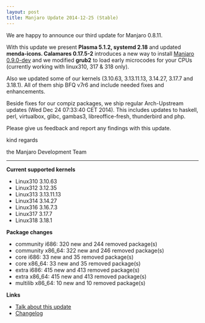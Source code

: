 ```yaml
---
layout: post
title: Manjaro Update 2014-12-25 (Stable)
---
```

We are happy to announce our third update for Manjaro 0.8.11.

With this update we present **Plasma 5.1.2, systemd 2.18** and updated **menda-icons. Calamares 0.17.5-2** introduces a new way to install [Manjaro 0.9.0-dev](http://sourceforge.net/projects/manjarotest/files/0.9.0/) and we modified **grub2** to load early microcodes for your CPUs (currently working with linux310, 317 & 318 only).

Also we updated some of our kernels (3.10.63, 3.13.11.13, 3.14.27, 3.17.7 and 3.18.1). All of them ship BFQ v7r6 and include needed fixes and enhancements.

Beside fixes for our compiz packages, we ship regular Arch-Upstream updates (Wed Dec 24 07:33:40 CET 2014). This includes updates to haskell, perl, virtualbox, glibc, gambas3, libreoffice-fresh, thunderbird and php.

Please give us feedback and report any findings with this update.

kind regards

the Manjaro Development Team

----------

**Current supported kernels**

 - Linux310 3.10.63
 - Linux312 3.12.35
 - Linux313 3.13.11.13
 - Linux314 3.14.27
 - Linux316 3.16.7.3
 - Linux317 3.17.7
 - Linux318 3.18.1

**Package changes**

 - community i686: 320 new and 244 removed package(s)
 - community x86_64: 322 new and 246 removed package(s)
 - core i686: 33 new and 35 removed package(s)
 - core x86_64: 33 new and 35 removed package(s)
 - extra i686: 415 new and 413 removed package(s)
 - extra x86_64: 415 new and 413 removed package(s)
 - multilib x86_64: 10 new and 10 removed package(s)

**Links**

 - [Talk about this update](https://forum.manjaro.org/index.php?topic=19072.0)
 - [Changelog](https://lists.manjaro.org/pipermail/manjaro-packages/Week-of-Mon-20141222/002207.html)


